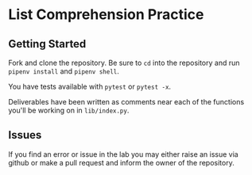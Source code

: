 # List Comprehension Practice

## Getting Started

Fork and clone the repository. Be sure to `cd` into the repository and run `pipenv install` and `pipenv shell`.

You have tests available with `pytest` or `pytest -x`.

Deliverables have been written as comments near each of the functions you'll be working on in `lib/index.py`.

## Issues

If you find an error or issue in the lab you may either raise an issue via github or make a pull request and inform the owner of the repository.